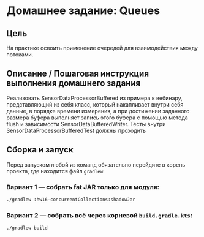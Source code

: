 # Домашнее задание: Queues

## Цель
На практике освоить применение очередей для взаимодействия между потоками.

## Описание / Пошаговая инструкция выполнения домашнего задания
Реализовать SensorDataProcessorBuffered из примера к вебинару, представляющий из себя класс,
который накапливает внутри себя данные, в порядке времени измерения, а при достижении заданного размера буфера
выполняет запись этого буфера с помощью метода flush и зависимости SensorDataBufferedWriter.
Тесты внутри SensorDataProcessorBufferedTest должны проходить

## Сборка и запуск

Перед запуском любой из команд обязательно перейдите в корень проекта, где находится файл `gradlew`.

### Вариант 1 — собрать fat JAR только для модуля:

```bash
./gradlew :hw16-concurrentCollections:shadowJar
```

### Вариант 2 — собрать всё через корневой `build.gradle.kts`:

```bash
./gradlew build
```

